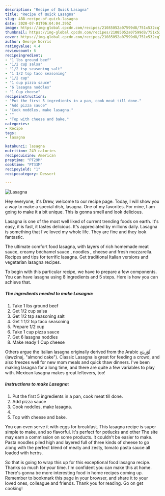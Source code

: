 ```yaml
---
description: "Recipe of Quick Lasagna"
title: "Recipe of Quick Lasagna"
slug: 488-recipe-of-quick-lasagna
date: 2020-07-01T06:04:04.395Z
image: https://img-global.cpcdn.com/recipes/21085052a07599d8/751x532cq70/lasagna-recipe-main-photo.jpg
thumbnail: https://img-global.cpcdn.com/recipes/21085052a07599d8/751x532cq70/lasagna-recipe-main-photo.jpg
cover: https://img-global.cpcdn.com/recipes/21085052a07599d8/751x532cq70/lasagna-recipe-main-photo.jpg
author: George Norris
ratingvalue: 4.4
reviewcount: 6
recipeingredient:
- "1 lbs ground beef"
- "1/2 cup salsa"
- "1/2 tsp seasoning salt"
- "1 1/2 tsp taco seasoning"
- "1/2 cup"
- "1 cup pizza sauce"
- "6 lasagna noddles"
- "1 Cup cheese"
recipeinstructions:
- "Put the first 5 ingredients in a pan, cook meat till done."
- "Add pizza sauce"
- "Cook noddles, make lasagna."
- ""
- "Top with cheese and bake."
categories:
- Recipe
tags:
- lasagna

katakunci: lasagna 
nutrition: 249 calories
recipecuisine: American
preptime: "PT29M"
cooktime: "PT33M"
recipeyield: "1"
recipecategory: Dessert

---
```



![Lasagna](https://img-global.cpcdn.com/recipes/21085052a07599d8/751x532cq70/lasagna-recipe-main-photo.jpg)

Hey everyone, it's Drew, welcome to our recipe page. Today, I will show you a way to make a special dish, lasagna. One of my favorites. For mine, I am going to make it a bit unique. This is gonna smell and look delicious.

Lasagna is one of the most well liked of current trending foods on earth. It's easy, it is fast, it tastes delicious. It's appreciated by millions daily. Lasagna is something that I've loved my whole life. They are fine and they look fantastic.

The ultimate comfort food lasagna, with layers of rich homemade meat sauce, creamy béchamel sauce , noodles , cheese and fresh mozzarella. Recipes and tips for terrific lasagna. Get traditional Italian versions and vegetarian lasagna recipes.


To begin with this particular recipe, we have to prepare a few components. You can have lasagna using 8 ingredients and 5 steps. Here is how you can achieve that.

<!--inarticleads1-->

##### The ingredients needed to make Lasagna:

1. Take 1 lbs ground beef
1. Get 1/2 cup salsa
1. Get 1/2 tsp seasoning salt
1. Get 1 1/2 tsp taco seasoning
1. Prepare 1/2 cup
1. Take 1 cup pizza sauce
1. Get 6 lasagna noddles
1. Make ready 1 Cup cheese


Others argue the Italian lasagna originally derived from the Arabic لَوْزِينَج‎ (lawzīnaj, &#34;almond cake&#34;). Classic Lasagna is great for feeding a crowd, and also freezes well for new mom meals and quick thaw dinners. I&#39;ve been making lasagna for a long time, and there are quite a few variables to play with. Mexican lasagna makes great leftovers, too! 

<!--inarticleads2-->

##### Instructions to make Lasagna:

1. Put the first 5 ingredients in a pan, cook meat till done.
1. Add pizza sauce
1. Cook noddles, make lasagna.
1. 
1. Top with cheese and bake.


You can even serve it with eggs for breakfast. This lasagna recipe is super simple to make, and so flavorful. It&#39;s perfect for potlucks and other The site may earn a commission on some products. It couldn&#39;t be easier to make. Pasta noodles piled high and layered full of three kinds of cheese to go along with the perfect blend of meaty and zesty, tomato pasta sauce all loaded with herbs. 

So that is going to wrap this up for this exceptional food lasagna recipe. Thanks so much for your time. I'm confident you can make this at home. There's gonna be more interesting food in home recipes coming up. Remember to bookmark this page in your browser, and share it to your loved ones, colleague and friends. Thank you for reading. Go on get cooking!

